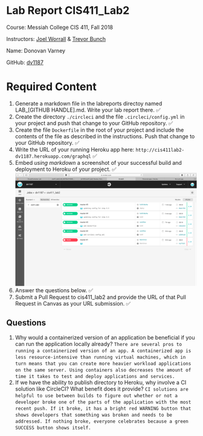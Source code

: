 # Lab Report CIS411_Lab2
Course: Messiah College CIS 411, Fall 2018

Instructors: [Joel Worrall](https://github.com/tangollama) & [Trevor Bunch](https://github.com/trevordbunch)

Name: Donovan Varney

GitHub: [dv1187](https://github.com/dv1187)

# Required Content

1. Generate a markdown file in the labreports directoy named LAB_[GITHUB HANDLE].md. Write your lab report there. ✅
2. Create the directory ```./circleci``` and the file ```.circleci/config.yml``` in your project and push that change to your GitHub repository. ✅
3. Create the file ```Dockerfile``` in the root of your project and include the contents of the file as described in the instructions. Push that change to your GitHub repository. ✅
4. Write the URL of your running Heroku app here: ```http://cis411lab2-dv1187.herokuapp.com/graphql``` ✅
5. Embed _using markdown_ a screenshot of your successful build and deployment to Heroku of your project. ✅
![Screenshot Here](https://github.com/dv1187/cis411_lab2/blob/master/assets/screenshot.png "Successful Build")
6. Answer the questions below. ✅
7. Submit a Pull Request to cis411_lab2 and provide the URL of that Pull Request in Canvas as your URL submission. ✅

## Questions
1. Why would a containerized version of an application be beneficial if you can run the application locally already?
	`There are several pros to running a containerized version of an app. A containerized app is less resource-intensive than running virtual machines, which in turn means that you can create more heavier workload applications on the same server. Using containers also decreases the amount of time it takes to test and deploy applications and services.`
2. If we have the ability to publish directory to Heroku, why involve a CI solution like CircleCI? What benefit does it provide?
	`CI solutions are helpful to use between builds to figure out whether or not a developer broke one of the parts of the application with the most recent push. If it broke, it has a bright red WARNING button that shows developers that something was broken and needs to be addressed. If nothing broke, everyone celebrates because a green SUCCESS button shows itself.`